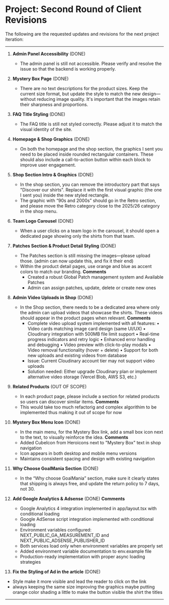 # Project: Second Round of Client Revisions

The following are the requested updates and revisions for the next project iteration:

---

1. **Admin Panel Accessibility** (DONE)
   - The admin panel is still not accessible. Please verify and resolve the issue so that the backend is working properly.

2. **Mystery Box Page** (DONE)
   - There are no text descriptions for the product sizes. Keep the current size format, but update the style to match the new design—without reducing image quality. It's important that the images retain their sharpness and proportions.

3. **FAQ Title Styling** (DONE)
   - The FAQ title is still not styled correctly. Please adjust it to match the visual identity of the site.

4. **Homepage & Shop Graphics** (DONE)
   - On both the homepage and the shop section, the graphics I sent you need to be placed inside rounded rectangular containers. These should also include a call-to-action button within each block to improve user engagement.

5. **Shop Section Intro & Graphics** (DONE)
   - In the shop section, you can remove the introductory part that says "Discover our shirts". Replace it with the first visual graphic (the one I sent you) inside the new styled rectangle.
   - The graphic with “90s and 2000s” should go in the Retro section, and please move the Retro category close to the 2025/26 category in the shop menu.

6. **Team Logo Carousel** (DONE)
   - When a user clicks on a team logo in the carousel, it should open a dedicated page showing only the shirts from that team.

7. **Patches Section & Product Detail Styling** (DONE)
   - The Patches section is still missing the images—please upload those. (admin can now update this, and fix it their end)
   - Within the product detail pages, use orange and blue as accent colors to match our branding.
   **Comments**
      - Created a robust Global Patch management system and Available Patches
      - Admin can assign patches, update, delete or create new ones

8. **Admin Video Uploads in Shop** (DONE)
   - In the Shop section, there needs to be a dedicated area where only the admin can upload videos that showcase the shirts. These videos should appear in the product pages when relevant.
   **Comments**
      - Complete video upload system implemented with all features:
        • Video cards matching image card design (same UI/UX)
        • Cloudinary integration with 500MB file limit support
        • Real-time progress indicators and retry logic
        • Enhanced error handling and debugging
        • Video preview with click-to-play modals
        • Video removal functionality (hover + delete)
        • Support for both new uploads and existing videos from database
      - Issue: Current Cloudinary account tier may not support video uploads
      - Solution needed: Either upgrade Cloudinary plan or implement alternative video storage (Vercel Blob, AWS S3, etc.)

9. **Related Products** (OUT OF SCOPE)
   - In each product page, please include a section for related products so users can discover similar items.
   **Comments**
   - This would take too much refactorig and complex algorithim to be implemented thus making it out of scope for now

10. **Mystery Box Menu Icon** (DONE)
    - In the main menu, for the Mystery Box link, add a small box icon next to the text, to visually reinforce the idea.
    **Comments**
    - Added CubeIcon from Heroicons next to "Mystery Box" text in shop navigation
    - Icon appears in both desktop and mobile menu versions
    - Maintains consistent spacing and design with existing navigation

11. **Why Choose GoalMania Section** (DONE)
    - In the “Why choose GoalMania” section, make sure it clearly states that shipping is always free, and update the return policy to 7 days, not 30.

12. **Add Google Analytics & Adsense** (DONE)
    **Comments**
    - Google Analytics 4 integration implemented in app/layout.tsx with conditional loading
    - Google AdSense script integration implemented with conditional loading
    - Environment variables configured: NEXT_PUBLIC_GA_MEASUREMENT_ID and NEXT_PUBLIC_ADSENSE_PUBLISHER_ID
    - Both services load only when environment variables are properly set
    - Added environment variable documentation to env.example file
    - Production-ready implementation with proper async loading strategies

13. **Fix the Styling of Ad in the article** (DONE)
   - Style make it more visible and lead the reader to click on the link
   - always keeping the same size improving the graphics maybe putting orange color shading a little to make the button visible the shirt the titles

---